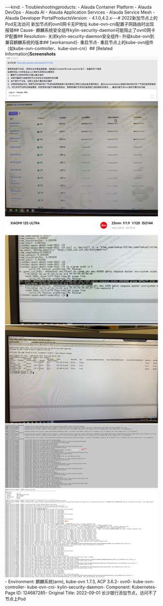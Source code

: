---kind:   - Troubleshootingproducts:    - Alauda Container Platform   - Alauda DevOps   - Alauda AI   - Alauda Application Services   - Alauda Service Mesh   - Alauda Developer PortalProductsVersion:   - 4.1.0,4.2.x---<!-- A type of document that involves encountering a fault, diag...it, performing root cause analysis, and providing solutions. --># 2022新加节点上的Pod无法访问 新加节点的ovn0网卡无IP地址 kube-ovn-cni配置子网路由时出现报错## Cause- 麒麟系统安全组件kylin-security-daemon可能阻止了ovn0网卡IP配置## Resolution- 关闭kylin-security-daemon安全组件- 升级kube-ovn到兼容麒麟系统的版本## [workaround]- 重启节点- 重启节点上的kube-ovn组件（如kube-ovn-controller、kube-ovn-cni）## [Related Information]**Screenshots**![](assets/2022-09-01-chang-sha-yin-xing-tian-jia-jie-dian-fang-wen-bu-liao-jie-dian-shang/image2022-9-2_14-49-44.png)![](assets/2022-09-01-chang-sha-yin-xing-tian-jia-jie-dian-fang-wen-bu-liao-jie-dian-shang/image2022-9-2_14-56-35.png)![](assets/2022-09-01-chang-sha-yin-xing-tian-jia-jie-dian-fang-wen-bu-liao-jie-dian-shang/image2022-9-2_14-51-21.png)![](assets/2022-09-01-chang-sha-yin-xing-tian-jia-jie-dian-fang-wen-bu-liao-jie-dian-shang/image2022-9-2_14-53-29.png)![](assets/2022-09-01-chang-sha-yin-xing-tian-jia-jie-dian-fang-wen-bu-liao-jie-dian-shang/image2022-9-2_14-53-54.png)![](assets/2022-09-01-chang-sha-yin-xing-tian-jia-jie-dian-fang-wen-bu-liao-jie-dian-shang/image2022-9-2_14-53-42.png)- Environment: 麒麟系统(arm), kube-ovn 1.7.3, ACP 3.6.2- ovn0- kube-ovn-controller- kube-ovn-cni- kylin-security-daemon- Component: Kubernetes- Page ID: 124687285- Original Title: 2022-09-01 长沙银行添加节点，访问不了节点上Pod